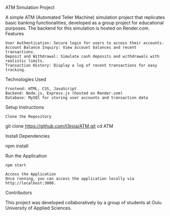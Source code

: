 ATM Simulation Project

A simple ATM (Automated Teller Machine) simulation project that replicates basic banking functionalities, developed as a group project for educational purposes. The backend for this simulation is hosted on Render.com.
Features

    User Authentication: Secure login for users to access their accounts.
    Account Balance Inquiry: View account balances and recent transactions.
    Deposit and Withdrawal: Simulate cash deposits and withdrawals with realistic limits.
    Transaction History: Display a log of recent transactions for easy tracking.

Technologies Used

    Frontend: HTML, CSS, JavaScript
    Backend: Node.js, Express.js (hosted on Render.com)
    Database: MySQl for storing user accounts and transaction data

Setup Instructions

    Clone the Repository

git clone https://github.com/t3roja/ATM.git
cd ATM

Install Dependencies

npm install

Run the Application

    npm start

    Access the Application
    Once running, you can access the application locally via http://localhost:3000.

Contributors

This project was developed collaboratively by a group of students at Oulu University of Applied Sciences.


